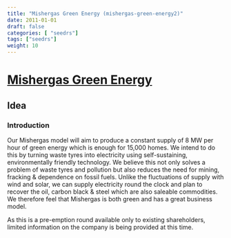 ```yaml
---
title: "Mishergas Green Energy (mishergas-green-energy2)"
date: 2011-01-01
draft: false
categories: [ "seedrs"]
tags: ["seedrs"]
weight: 10
---
```


# [Mishergas Green Energy](https://www.seedrs.com/mishergas-green-energy2)

## Idea

### Introduction

Our Mishergas model will aim to produce a constant supply of 8 MW per hour of green energy which is enough for 15,000 homes. We intend to do this by turning waste tyres into electricity using self-sustaining, environmentally friendly technology. We believe this not only solves a problem of waste tyres and pollution but also reduces the need for mining, fracking &amp; dependence on fossil fuels. Unlike the fluctuations of supply with wind and solar, we can supply electricity round the clock and plan to recover the oil, carbon black &amp; steel which are also saleable commodities. We therefore feel that Mishergas is both green and has a great business model.

As this is a pre-emption round available only to existing shareholders, limited information on the company is being provided at this time.


